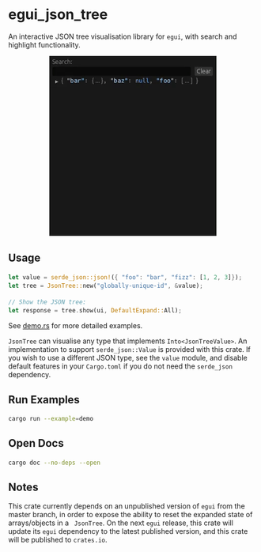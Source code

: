 # egui_json_tree

An interactive JSON tree visualisation library for `egui`, with search and highlight functionality.

<p align="center">
  <img src="./media/search_example.gif" alt="Search Example"/>
</p>

## Usage

```rust
let value = serde_json::json!({ "foo": "bar", "fizz": [1, 2, 3]});
let tree = JsonTree::new("globally-unique-id", &value);

// Show the JSON tree:
let response = tree.show(ui, DefaultExpand::All);
```

See [demo.rs](./examples/demo.rs) for more detailed examples.

`JsonTree` can visualise any type that implements `Into<JsonTreeValue>`. An implementation to support `serde_json::Value` is provided with this crate. If you wish to use a different JSON type, see the `value` module, and disable default features in your `Cargo.toml` if you do not need the `serde_json` dependency.

## Run Examples

```bash
cargo run --example=demo
```

## Open Docs

```bash
cargo doc --no-deps --open
```

## Notes

This crate currently depends on an unpublished version of `egui` from the master branch, in order to expose the ability to reset the expanded state of arrays/objects in a ` JsonTree`. On the next `egui` release, this crate will update its `egui` dependency to the latest published version, and this crate will be published to `crates.io`.
